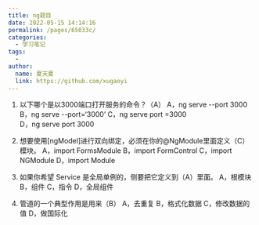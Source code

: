 ```yaml
---
title: ng题目
date: 2022-05-15 14:14:16
permalink: /pages/65033c/
categories:
  - 学习笔记
tags:
  - 
author: 
  name: 夏天夏
  link: https://github.com/xugaoyi
---
```

1. 以下哪个是以3000端口打开服务的命令？（A）
   A，ng serve --port 3000		B，ng serve --port=‘3000’	C，ng serve port =3000	
   D，ng serve port 3000

2. 想要使用[ngModel]进行双向绑定，必须在你的@NgModule里面定义（C）模块。
   A，import FormsModule		B，import FormControl		C，import NGModule
   D，import Module
3. 如果你希望 Service 是全局单例的，侧要把它定义到（A）里面。
     A，根模块		B，组件 		C，指令
	D，全局组件
4. 管道的一个典型作用是用来（B）
     A，去重复			B，格式化数据			C，修改数据的值
     D，做国际化